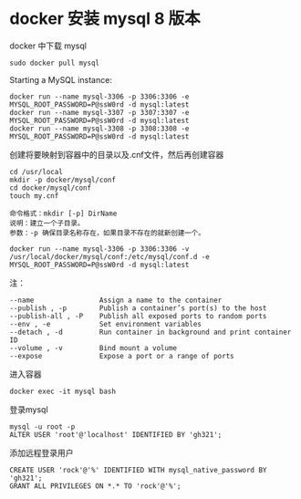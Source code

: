# 

# docker 安装 mysql 8 版本
  
docker 中下载 mysql
  
  	sudo docker pull mysql
  
Starting a MySQL instance:
  
    docker run --name mysql-3306 -p 3306:3306 -e MYSQL_ROOT_PASSWORD=P@ssW0rd -d mysql:latest
  	docker run --name mysql-3307 -p 3307:3307 -e MYSQL_ROOT_PASSWORD=P@ssW0rd -d mysql:latest
  	docker run --name mysql-3308 -p 3308:3308 -e MYSQL_ROOT_PASSWORD=P@ssW0rd -d mysql:latest

创建将要映射到容器中的目录以及.cnf文件，然后再创建容器

  	cd /usr/local
  	mkdir -p docker/mysql/conf
  	cd docker/mysql/conf
  	touch my.cnf
  
  	命令格式：mkdir [-p] DirName
  	说明：建立一个子目录。
  	参数：-p 确保目录名称存在，如果目录不存在的就新创建一个。
  
  	docker run --name mysql-3306 -p 3306:3306 -v /usr/local/docker/mysql/conf:/etc/mysql/conf.d -e MYSQL_ROOT_PASSWORD=P@ssW0rd -d mysql:latest

注：

  	--name                Assign a name to the container
  	--publish , -p        Publish a container’s port(s) to the host
  	--publish-all , -P    Publish all exposed ports to random ports
  	--env , -e            Set environment variables
  	--detach , -d         Run container in background and print container ID
  	--volume , -v         Bind mount a volume
  	--expose              Expose a port or a range of ports

进入容器

    docker exec -it mysql bash

登录mysql

    mysql -u root -p
    ALTER USER 'root'@'localhost' IDENTIFIED BY 'gh321';

添加远程登录用户

    CREATE USER 'rock'@'%' IDENTIFIED WITH mysql_native_password BY 'gh321';
    GRANT ALL PRIVILEGES ON *.* TO 'rock'@'%';

